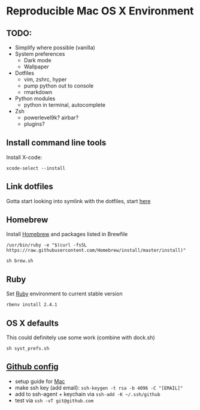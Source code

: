 # Reproducible Mac OS X Environment

## TODO:
* Simplify where possible (vanilla)
* System preferences
    * Dark mode
    * Wallpaper
* Dotfiles
    * vim, zshrc, hyper
    * pump python out to console
    * rmarkdown
* Python modules
    * python in terminal, autocomplete
* Zsh
    * powerlevel9k? airbar?
    * plugins?

## Install command line tools

Install X-code:

    xcode-select --install

## Link dotfiles

Gotta start looking into symlink with the dotfiles, start [here](https://medium.com/@webprolific/getting-started-with-dotfiles-43c3602fd789)

## Homebrew

Install [Homebrew](https://brew.sh/) and packages listed in Brewfile

    /usr/bin/ruby -e "$(curl -fsSL https://raw.githubusercontent.com/Homebrew/install/master/install)"

    sh brew.sh

## Ruby

Set [Ruby](https://www.ruby-lang.org/en/downloads/) environment to current stable version

    rbenv install 2.4.1

## OS X defaults

This could definitely use some work (combine with dock.sh)

    sh syst_prefs.sh

## [Github config](https://help.github.com/articles/adding-a-new-ssh-key-to-your-github-account/)
   * setup guide for [Mac](http://burnedpixel.com/blog/setting-up-git-and-github-on-your-mac/)
   * make ssh key (add email): `ssh-keygen -t rsa -b 4096 -C "[EMAIL]"`
   * add to ssh-agent + keychain via `ssh-add -K ~/.ssh/github`
   * test via `ssh -vT git@github.com`

